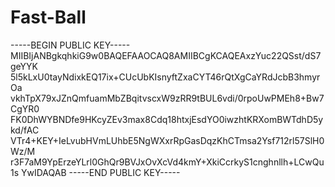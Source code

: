 # Fast-Ball

-----BEGIN PUBLIC KEY-----
MIIBIjANBgkqhkiG9w0BAQEFAAOCAQ8AMIIBCgKCAQEAxzYuc22QSst/dS7geYYK
5l5kLxU0tayNdixkEQ17ix+CUcUbKIsnyftZxaCYT46rQtXgCaYRdJcbB3hmyrOa
vkhTpX79xJZnQmfuamMbZBqitvscxW9zRR9tBUL6vdi/0rpoUwPMEh8+Bw7CgYR0
FK0DhWYBNDfe9HKcyZEv3max8Cdq18htxjEsdYO0iwzhtKRXomBWTdhD5ykd/fAC
VTr4+KEY+IeLvubHVmLUhbE5NgWXxrRpGasDqzKhCTmsa2Ysf712rl57SlH0Wz/M
r3F7aM9YpErzeYLrl0GhQr9BVJxOvXcVd4kmY+XkiCcrkyS1cnghnllh+LCwQu1s
YwIDAQAB
-----END PUBLIC KEY-----
